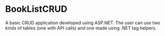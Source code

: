 # BookListCRUD
A basic CRUD application developed using ASP.NET. The user can use two kinds of tables (one with API calls) and one made using .NET tag helpers.
